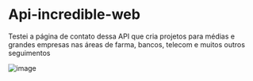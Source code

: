 # Api-incredible-web
Testei a página de contato dessa API que cria projetos para médias e grandes empresas nas áreas de farma, bancos, telecom e muitos outros seguimentos

![image](https://user-images.githubusercontent.com/99564205/234729286-cd00b44b-e8a2-4765-b5ed-7045c87f47f1.png)

